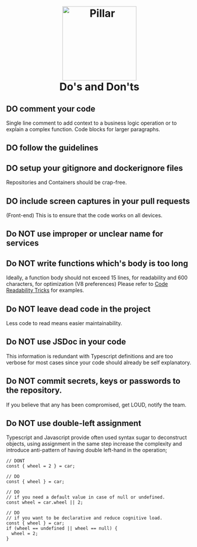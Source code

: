 <h1 align="center">
  <a title="Building financial tools for Canada's entrepreneurs" href="https://pillar.financial">
    <img alt="Pillar" width="200px" src="https://avatars.githubusercontent.com/u/86977965?s=200&v=4" />
    <br/>
  </a>
  Do's and Don'ts
</h1>

## DO comment your code

Single line comment to add context to a business logic operation or to explain a complex function. Code blocks for larger paragraphs.

## DO follow the guidelines

## DO setup your gitignore and dockerignore files

Repositories and Containers should be crap-free.

## DO include screen captures in your pull requests

(Front-end) This is to ensure that the code works on all devices.

## Do NOT use improper or unclear name for services

## Do NOT write functions which's body is too long

Ideally, a function body should not exceed 15 lines, for readability and 600 characters, for optimization (V8 preferences)
Please refer to [Code Readability Tricks](./CODE_READABILITY_TRICKS.md) for examples.

## Do NOT leave dead code in the project

Less code to read means easier maintainability.

## Do NOT use JSDoc in your code

This information is redundant with Typescript definitions and are too verbose for most cases since your code should already be self explanatory.

## Do NOT commit secrets, keys or passwords to the repository.

If you believe that any has been compromised, get LOUD, notify the team.

## Do NOT use double-left assignment

Typescript and Javascript provide often used syntax sugar to deconstruct objects, using assignment in the same step increase the complexity and introduce anti-pattern of having double left-hand in the operation;

```
// DONT
const { wheel = 2 } = car; 

// DO
const { wheel } = car;

// DO
// if you need a default value in case of null or undefined.
const wheel = car.wheel || 2;

// DO
// if you want to be declarative and reduce cognitive load.
const { wheel } = car;
if (wheel == undefined || wheel == null) {
  wheel = 2;
}
```
